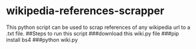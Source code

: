 # wikipedia-references-scrapper
This python script can be used to scrap references of any wikipedia url to a .txt file.
##Steps to run this script
###download this wiki.py file
###pip install bs4
###python wiki.py

